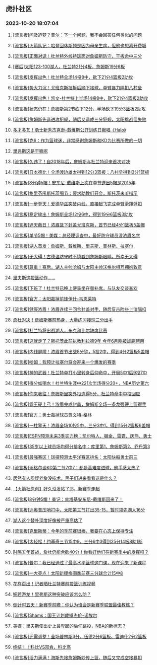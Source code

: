 ## 虎扑社区 
### 2023-10-20 18:07:04

1. [[流言板]问及追梦？普尔：下一个问题，我不会回答任何类似的问题](https://bbs.hupu.com/62556580.html)

2. [[流言板]火箭队记：哈登回休斯顿是因为母亲生病，但他也想离开费城](https://bbs.hupu.com/62555930.html)

3. [[流言板]正面对话！杜兰特外线持球面对詹姆斯防守，干拔命中三分](https://bbs.hupu.com/62552498.html)

4. [[赛后]太阳123-100湖人，杜兰特21分4板，詹姆斯19分6板](https://bbs.hupu.com/62553954.html)

5. [[流言板]发挥出色！杜兰特全场14投8中，砍下21分4篮板2助攻](https://bbs.hupu.com/62553984.html)

6. [[流言板]势大力沉！尤班克斯挡拆后顺下接球，单臂暴力隔扣八村垒](https://bbs.hupu.com/62553537.html)

7. [[流言板]发挥出色！凯文-杜兰特上半场14投8中，砍下21分4篮板2助攻](https://bbs.hupu.com/62552684.html)

8. [[流言板]状态仍在！詹姆斯第2节砍下12分，半场砍下19分3篮板2助攻](https://bbs.hupu.com/62552714.html)

9. [[流言板]詹姆斯先造进攻犯规，随后又造成三分犯规，太阳挑战但失败](https://bbs.hupu.com/62552563.html)

10. [多才多艺！勇士新秀杰克逊-戴维斯公开训练日献唱《Halo》](https://bbs.hupu.com/62554382.html)

11. [[流言板]克6：作为篮球迷，非常感谢詹姆斯和KD为比赛所做的一切](https://bbs.hupu.com/62555341.html)

12. [里弗斯这是干嘛呢](https://bbs.hupu.com/62552811.html)

13. [[流言板]久违了！自2018年后，詹姆斯与杜兰特迎来首次对决](https://bbs.hupu.com/62550126.html)

14. [[流言板]日本德比！全场渡边雄太得到12分3篮板；八村垒得到3分1篮板](https://bbs.hupu.com/62554162.html)

15. [[流言板]8分钟5帽！安东尼-戴维斯上次在单节送出5帽是2015年](https://bbs.hupu.com/62552243.html)

16. [[流言板]格里芬吼斯托茨细节：要求助教们开会，斯托茨未听指示](https://bbs.hupu.com/62550874.html)

17. [[流言板]一步登天！爱德华兹突破内线，直接起飞完成单臂滑翔劈扣](https://bbs.hupu.com/62550285.html)

18. [[流言板]稳定输出！詹姆斯全场12投6中，得到19分6篮板3助攻](https://bbs.hupu.com/62553998.html)

19. [[流言板]遮天蔽日！浓眉篮下封盖尤班克斯，首节已经4分1篮板5盖帽](https://bbs.hupu.com/62551752.html)

20. [[流言板]单节5帽！美媒：总经理调查中，最好防守球员没浓眉名字](https://bbs.hupu.com/62554526.html)

21. [[流言板]湖人首发：詹姆斯、戴维斯、里夫斯、普林斯、拉塞尔](https://bbs.hupu.com/62550562.html)

22. [[流言板]无大碍！古德温防守时不慎戳到詹姆斯眼睛，所幸无大碍](https://bbs.hupu.com/62551883.html)

23. [[流言板]尊重！赛后，湖人主帅哈姆与太阳主帅沃格尔相互拥抱致意](https://bbs.hupu.com/62554021.html)

24. [里夫斯这投篮动作……](https://bbs.hupu.com/62553022.html)

25. [[流言板]下班了！杜兰特已换上便装坐在替补席，与队友交谈甚欢](https://bbs.hupu.com/62553242.html)

26. [[流言板]官方：太阳裁掉前锋伊什-韦恩莱特](https://bbs.hupu.com/62549337.html)

27. [[流言板]健康浓眉！浓眉连续三回合封盖对手，随后反击险些上演隔扣](https://bbs.hupu.com/62551625.html)

28. [詹杜对决！詹姆斯赛前热身，大量练习接球三分出手](https://bbs.hupu.com/62549594.html)

29. [[流言板]杜兰特将出战湖人，布克和比尔缺席比赛](https://bbs.hupu.com/62550081.html)

30. [[流言板]这就走了？斯托茨此前执教利拉德9年 今年6月刚被雄鹿聘用](https://bbs.hupu.com/62549237.html)

31. [[流言板]内线屏障！浓眉首节出战8分钟，5投2中，得到4分2篮板5盖帽](https://bbs.hupu.com/62551956.html)

32. [[流言板]哈姆：我预计拉塞尔将会迎来一个爆发的赛季](https://bbs.hupu.com/62554966.html)

33. [[流言板]神的武器！杜兰特单打小里转身后仰命中，开局5中1后9投7中](https://bbs.hupu.com/62552663.html)

34. [[流言板]得分如喝水！杜兰特生涯中221次半场得分20+，NBA历史第六](https://bbs.hupu.com/62554613.html)

35. [[流言板]你来我往！詹姆斯里突外投连得5分，杜兰特命中中投回应](https://bbs.hupu.com/62552075.html)

36. [[流言板]霸王硬上弓！浓眉完成封盖，詹姆斯全场一条龙强硬上篮得手](https://bbs.hupu.com/62551443.html)

37. [[流言板]官方：勇士裁掉球员贾文特-格林](https://bbs.hupu.com/62549107.html)

38. [[流言板]一柱擎天！浓眉全场10投5中，三分3中1，得到15分2篮板6盖帽](https://bbs.hupu.com/62554049.html)

39. [[流言板]ESPN预测未来3季实力榜：凯尔特人、掘金、雷霆、灰熊、勇士](https://bbs.hupu.com/62549610.html)

40. [[流言板]35岁以上球员场均得分排名中：库里第1、詹姆斯第2、乔丹第3](https://bbs.hupu.com/62549457.html)

41. [[流言板]最强赛区！球探预测太平洋赛区排名：太阳快船勇士前三](https://bbs.hupu.com/62550835.html)

42. [[流言板]沃格尔谈KD第二节7中7：都是高难度进球，他手感太热了](https://bbs.hupu.com/62555260.html)

43. [居然有人质疑老詹没技术，黑子们进来看看这是什么？](https://bbs.hupu.com/62554280.html)

44. [【火箭社原创】好久没发帖了耶，新赛季走起](https://bbs.hupu.com/62553387.html)

45. [[流言板]8分钟5帽！美记：肯塔基安东尼-戴维斯回来了！](https://bbs.hupu.com/62551879.html)

46. [[流言板]迪奥普压哨打中，太阳第三节打出35-15，暂时领先湖人16分](https://bbs.hupu.com/62553457.html)

47. [湖人这个替补深度好像被严重高估了](https://bbs.hupu.com/62556046.html)

48. [[流言板]克里斯蒂：今年的季前赛很棒，我要在心态上保持专注](https://bbs.hupu.com/62556723.html)

49. [[流言板]太轻松！约基奇三节15中9，三分6中3得到25分14板8助1断](https://bbs.hupu.com/62553327.html)

50. [时隔五年首战，詹杜仍能合砍40分！你看好他们在新赛季中的发挥吗？](https://bbs.hupu.com/62556344.html)

51. [[流言板]普尔：我已经通过了最高水平篮球这门课，现在迎来了新课程](https://bbs.hupu.com/62556426.html)

52. [[流言板]一大亮点！太阳新援梅图季前赛三分球合计15中8](https://bbs.hupu.com/62554812.html)

53. [花样百出！记者晒杜兰特赛前投篮训练视频](https://bbs.hupu.com/62552286.html)

54. [婉若游龙！里弗斯这种突破应该怎么防？](https://bbs.hupu.com/62555183.html)

55. [倒计时五天！新赛季前瞻：你认为谁会是新赛季联盟最佳教练？](https://bbs.hupu.com/62557121.html)

56. [[流言板]Shams：国王计划裁掉杰伦-诺埃尔](https://bbs.hupu.com/62554391.html)

57. [美媒：里夫斯使出史上最卑鄙的后仰跳投，NBA的新标志？](https://bbs.hupu.com/62556240.html)

58. [[流言板]还需调整！全场普林斯3分、伍德2分6篮板、雷迪什2分2篮板](https://bbs.hupu.com/62554332.html)

59. [终结！！科比VS邓肯，科比高](https://bbs.hupu.com/62555446.html)

60. [[流言板]活力满满！海斯先接詹姆斯妙传上篮，随后又完成空接暴扣](https://bbs.hupu.com/62552106.html)

